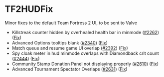 # TF2HUDFix

Minor fixes to the default Team Fortress 2 UI, to be sent to Valve

- Killstreak counter hidden by overhealed health bar in minmode ([#2262](https://github.com/ValveSoftware/Source-1-Games/issues/2262)) ([Fix](https://github.com/CriticalFlaw/TF2HUDFix/commit/bab1285d42a7bac8d9da7201ee6c69dd735ad3ae))
- Advanced Options tooltips blank ([#2340](https://github.com/ValveSoftware/Source-1-Games/issues/2340)) ([Fix](https://github.com/CriticalFlaw/TF2HUDFix/commit/57660ec51cb9bfc2041ec13187ca1c11d6fa070f))
- Match queue and resume game UI overlap ([#2392](https://github.com/ValveSoftware/Source-1-Games/issues/2392)) ([Fix](https://github.com/CriticalFlaw/TF2HUDFix/commit/aecf9566c3690d5d47f15c6e37473cb3167e8024))
- Spy cloak meter in hud minmode overlaps with Diamondback crit count ([#2444](https://github.com/ValveSoftware/Source-1-Games/issues/2444)) ([Fix](https://github.com/CriticalFlaw/TF2HUDFix/commit/bab1285d42a7bac8d9da7201ee6c69dd735ad3ae))
- Community Stamp Donation Panel not displaying properly ([#2610](https://github.com/ValveSoftware/Source-1-Games/issues/2610)) ([Fix](https://github.com/CriticalFlaw/TF2HUDFix/commit/73677ffdcb7bfe7ca77155a6a80a706c656fef21))
- Advanced Tournament Spectator Overlaps ([#2631](https://github.com/ValveSoftware/Source-1-Games/issues/2631)) ([Fix](https://github.com/CriticalFlaw/TF2HUDFix/commit/661c6d9d45efbc581901de81a4ba9cafc5261140))
